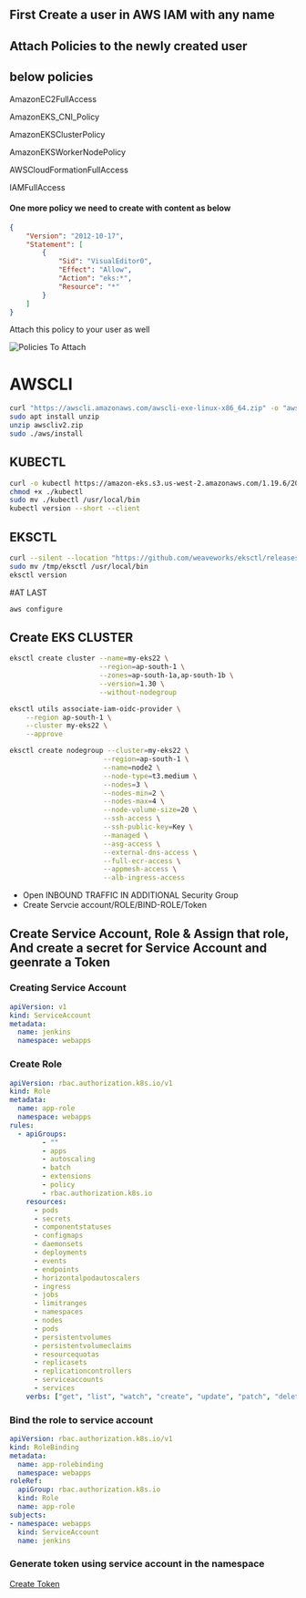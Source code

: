 ## First Create a user in AWS IAM with any name
## Attach Policies to the newly created user
## below policies
AmazonEC2FullAccess

AmazonEKS_CNI_Policy

AmazonEKSClusterPolicy	

AmazonEKSWorkerNodePolicy

AWSCloudFormationFullAccess

IAMFullAccess

#### One more policy we need to create with content as below
```json
{
    "Version": "2012-10-17",
    "Statement": [
        {
            "Sid": "VisualEditor0",
            "Effect": "Allow",
            "Action": "eks:*",
            "Resource": "*"
        }
    ]
}
```
Attach this policy to your user as well

![Policies To Attach](https://github.com/jaiswaladi246/EKS-Complete/blob/main/Policies.png)

# AWSCLI

```bash
curl "https://awscli.amazonaws.com/awscli-exe-linux-x86_64.zip" -o "awscliv2.zip"
sudo apt install unzip
unzip awscliv2.zip
sudo ./aws/install
```

## KUBECTL

```bash
curl -o kubectl https://amazon-eks.s3.us-west-2.amazonaws.com/1.19.6/2021-01-05/bin/linux/amd64/kubectl
chmod +x ./kubectl
sudo mv ./kubectl /usr/local/bin
kubectl version --short --client
```

## EKSCTL

```bash
curl --silent --location "https://github.com/weaveworks/eksctl/releases/latest/download/eksctl_$(uname -s)_amd64.tar.gz" | tar xz -C /tmp
sudo mv /tmp/eksctl /usr/local/bin
eksctl version
```
#AT LAST
```bash
aws configure
```

## Create EKS CLUSTER

```bash
eksctl create cluster --name=my-eks22 \
                      --region=ap-south-1 \
                      --zones=ap-south-1a,ap-south-1b \
                      --version=1.30 \
                      --without-nodegroup

eksctl utils associate-iam-oidc-provider \
    --region ap-south-1 \
    --cluster my-eks22 \
    --approve

eksctl create nodegroup --cluster=my-eks22 \
                       --region=ap-south-1 \
                       --name=node2 \
                       --node-type=t3.medium \
                       --nodes=3 \
                       --nodes-min=2 \
                       --nodes-max=4 \
                       --node-volume-size=20 \
                       --ssh-access \
                       --ssh-public-key=Key \
                       --managed \
                       --asg-access \
                       --external-dns-access \
                       --full-ecr-access \
                       --appmesh-access \
                       --alb-ingress-access
```

* Open INBOUND TRAFFIC IN ADDITIONAL Security Group
* Create Servcie account/ROLE/BIND-ROLE/Token

## Create Service Account, Role & Assign that role, And create a secret for Service Account and geenrate a Token

### Creating Service Account


```yaml
apiVersion: v1
kind: ServiceAccount
metadata:
  name: jenkins
  namespace: webapps
```

### Create Role 


```yaml
apiVersion: rbac.authorization.k8s.io/v1
kind: Role
metadata:
  name: app-role
  namespace: webapps
rules:
  - apiGroups:
        - ""
        - apps
        - autoscaling
        - batch
        - extensions
        - policy
        - rbac.authorization.k8s.io
    resources:
      - pods
      - secrets
      - componentstatuses
      - configmaps
      - daemonsets
      - deployments
      - events
      - endpoints
      - horizontalpodautoscalers
      - ingress
      - jobs
      - limitranges
      - namespaces
      - nodes
      - pods
      - persistentvolumes
      - persistentvolumeclaims
      - resourcequotas
      - replicasets
      - replicationcontrollers
      - serviceaccounts
      - services
    verbs: ["get", "list", "watch", "create", "update", "patch", "delete"]
```

### Bind the role to service account


```yaml
apiVersion: rbac.authorization.k8s.io/v1
kind: RoleBinding
metadata:
  name: app-rolebinding
  namespace: webapps 
roleRef:
  apiGroup: rbac.authorization.k8s.io
  kind: Role
  name: app-role 
subjects:
- namespace: webapps 
  kind: ServiceAccount
  name: jenkins 
```

### Generate token using service account in the namespace

[Create Token](https://kubernetes.io/docs/reference/access-authn-authz/service-accounts-admin/#:~:text=To%20create%20a%20non%2Dexpiring,with%20that%20generated%20token%20data.)
